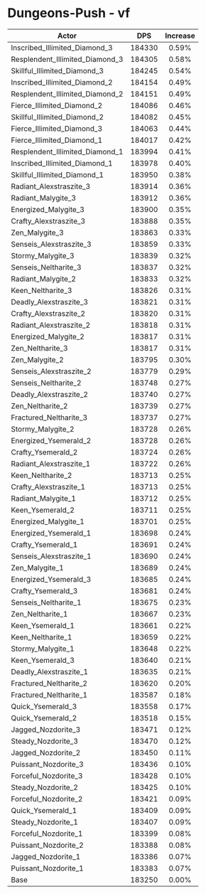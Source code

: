 # Dungeons-Push - vf
| Actor | DPS | Increase |
|---|:---:|:---:|
|Inscribed_Illimited_Diamond_3|184330|0.59%|
|Resplendent_Illimited_Diamond_3|184305|0.58%|
|Skillful_Illimited_Diamond_3|184245|0.54%|
|Inscribed_Illimited_Diamond_2|184154|0.49%|
|Resplendent_Illimited_Diamond_2|184151|0.49%|
|Fierce_Illimited_Diamond_2|184086|0.46%|
|Skillful_Illimited_Diamond_2|184082|0.45%|
|Fierce_Illimited_Diamond_3|184063|0.44%|
|Fierce_Illimited_Diamond_1|184017|0.42%|
|Resplendent_Illimited_Diamond_1|183994|0.41%|
|Inscribed_Illimited_Diamond_1|183978|0.40%|
|Skillful_Illimited_Diamond_1|183950|0.38%|
|Radiant_Alexstraszite_3|183914|0.36%|
|Radiant_Malygite_3|183912|0.36%|
|Energized_Malygite_3|183900|0.35%|
|Crafty_Alexstraszite_3|183888|0.35%|
|Zen_Malygite_3|183863|0.33%|
|Senseis_Alexstraszite_3|183859|0.33%|
|Stormy_Malygite_3|183839|0.32%|
|Senseis_Neltharite_3|183837|0.32%|
|Radiant_Malygite_2|183833|0.32%|
|Keen_Neltharite_3|183826|0.31%|
|Deadly_Alexstraszite_3|183821|0.31%|
|Crafty_Alexstraszite_2|183820|0.31%|
|Radiant_Alexstraszite_2|183818|0.31%|
|Energized_Malygite_2|183817|0.31%|
|Zen_Neltharite_3|183817|0.31%|
|Zen_Malygite_2|183795|0.30%|
|Senseis_Alexstraszite_2|183779|0.29%|
|Senseis_Neltharite_2|183748|0.27%|
|Deadly_Alexstraszite_2|183740|0.27%|
|Zen_Neltharite_2|183739|0.27%|
|Fractured_Neltharite_3|183737|0.27%|
|Stormy_Malygite_2|183728|0.26%|
|Energized_Ysemerald_2|183728|0.26%|
|Crafty_Ysemerald_2|183724|0.26%|
|Radiant_Alexstraszite_1|183722|0.26%|
|Keen_Neltharite_2|183713|0.25%|
|Crafty_Alexstraszite_1|183713|0.25%|
|Radiant_Malygite_1|183712|0.25%|
|Keen_Ysemerald_2|183711|0.25%|
|Energized_Malygite_1|183701|0.25%|
|Energized_Ysemerald_1|183698|0.24%|
|Crafty_Ysemerald_1|183691|0.24%|
|Senseis_Alexstraszite_1|183690|0.24%|
|Zen_Malygite_1|183689|0.24%|
|Energized_Ysemerald_3|183685|0.24%|
|Crafty_Ysemerald_3|183681|0.24%|
|Senseis_Neltharite_1|183675|0.23%|
|Zen_Neltharite_1|183667|0.23%|
|Keen_Ysemerald_1|183661|0.22%|
|Keen_Neltharite_1|183659|0.22%|
|Stormy_Malygite_1|183648|0.22%|
|Keen_Ysemerald_3|183640|0.21%|
|Deadly_Alexstraszite_1|183635|0.21%|
|Fractured_Neltharite_2|183620|0.20%|
|Fractured_Neltharite_1|183587|0.18%|
|Quick_Ysemerald_3|183558|0.17%|
|Quick_Ysemerald_2|183518|0.15%|
|Jagged_Nozdorite_3|183471|0.12%|
|Steady_Nozdorite_3|183470|0.12%|
|Jagged_Nozdorite_2|183450|0.11%|
|Puissant_Nozdorite_3|183436|0.10%|
|Forceful_Nozdorite_3|183428|0.10%|
|Steady_Nozdorite_2|183425|0.10%|
|Forceful_Nozdorite_2|183421|0.09%|
|Quick_Ysemerald_1|183409|0.09%|
|Steady_Nozdorite_1|183407|0.09%|
|Forceful_Nozdorite_1|183399|0.08%|
|Puissant_Nozdorite_2|183388|0.08%|
|Jagged_Nozdorite_1|183386|0.07%|
|Puissant_Nozdorite_1|183383|0.07%|
|Base|183250|0.00%|
